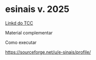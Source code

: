 # esinais v. 2025

[Linkd do TCC](https://github.com/esinais/2025/blob/main/tcc/2025-TccFiladelfo.pdf)


Material complementar

Como  executar 

https://sourceforge.net/u/e-sinais/profile/